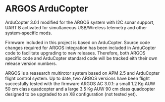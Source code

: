 ARGOS ArduCopter
================

ArduCopter 3.0.1 modified for the ARGOS system with I2C sonar support, UART B activated for simultaneous USB/Wireless telemetry and other system-specific mods.

Firmware included in this project is based on ArduCopter. Source code changes required for ARGOS integration has been included in ArduCopter code to facilitate upgrading to new releases. Therefore, both ARGOS specific code and ArduCopter standard code will be tracked eith their own release version numbers.

ARGOS is a reasearch multirotor system based on APM 2.5 and ArduCopter flight control system. Up to date, two ARGOS versions have been flight succesfully tested with the firmware ARGOS AC 3.0.1: a small 1.2 Kg AUW 50 cm class quadcopter and a large 3.5 Kg AUW 90 cm class quadcopter designed to be upgraded to an X8 configuration (not tested yet).
